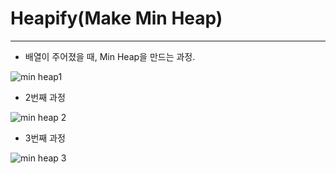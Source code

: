 # Heapify(Make Min Heap)
---
- 배열이 주어졌을 때, Min Heap을 만드는 과정.  

![min heap1](https://user-images.githubusercontent.com/71700079/144562437-b4676e5a-078e-4fb0-84f6-3069eef2d01e.png)  

- 2번째 과정  

![min heap 2](https://user-images.githubusercontent.com/71700079/144562444-d9351dab-d17b-4859-8d1d-4d117f02d821.png)  

- 3번째 과정  

![min heap 3](https://user-images.githubusercontent.com/71700079/144562446-f9d0d841-6ed3-4703-abae-f0c1e2503ad7.png)  
